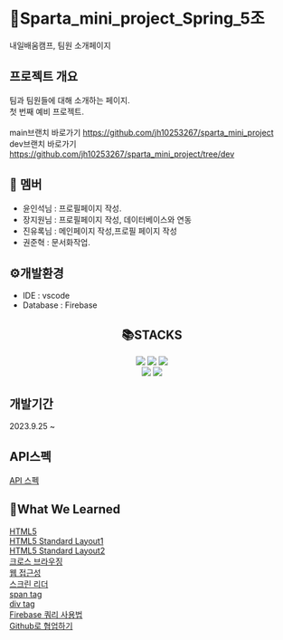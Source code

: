 # __😤Sparta_mini_project_Spring_5조__
내일배움캠프, 팀원 소개페이지
## 프로젝트 개요
팀과 팀원들에 대해 소개하는 페이지.<br>
첫 번째 예비 프로젝트.  
<br>
main브랜치 바로가기 https://github.com/jh10253267/sparta_mini_project <br>
dev브랜치 바로가기 https://github.com/jh10253267/sparta_mini_project/tree/dev <br>

## 👥 멤버
+ 윤인석님 : 프로필페이지 작성.
+ 장지원님 : 프로필페이지 작성, 데이터베이스와 연동
+ 진유록님 : 메인페이지 작성,프로필 페이지 작성
+ 권준혁 : 문서화작업.
## ⚙개발환경
+ IDE : vscode
+ Database : Firebase

## <div align="center">📚STACKS</div>
<div align="center">
  
  <img src="https://img.shields.io/badge/html5-E34F26?style=for-the-badge&logo=html5&logoColor=white"> 
  <img src="https://img.shields.io/badge/css-1572B6?style=for-the-badge&logo=css3&logoColor=white"> 
  <img src="https://img.shields.io/badge/javascript-F7DF1E?style=for-the-badge&logo=javascript&logoColor=black"> <br>
  <img src="https://img.shields.io/badge/jquery-0769AD?style=for-the-badge&logo=jquery&logoColor=white">
  <img src="https://img.shields.io/badge/firebase-FFCA28?style=for-the-badge&logo=firebase&logoColor=white">
  <br>
</div>

## 개발기간
  2023.9.25 ~   
## API스펙
[API 스펙](https://docs.google.com/spreadsheets/d/1k2l3MbqPJFivVcGePpICRrktqWwBrLBNlnNhY1a8gd8/edit?usp=sharing)  
## 📔What We Learned
[HTML5](https://webclub.tistory.com/491)<br>
[HTML5 Standard Layout1](https://www.w3schools.com/html/html_layout.asp)<br>
[HTML5 Standard Layout2](https://www.developer.com/design/html5-page-layout/)<br>
[크로스 브라우징](https://pxd-fed-blog.web.app/cross-browsing/)<br>
[웹 접근성](https://www.w3.org/WAI/fundamentals/accessibility-intro/)<br>
[스크린 리더](https://namu.wiki/w/%EC%8A%A4%ED%81%AC%EB%A6%B0%20%EB%A6%AC%EB%8D%94)<br>
[span tag](https://www.w3schools.com/tags/tag_span.asp)<br>
[div tag](https://www.w3schools.com/tags/tag_div.ASP)<br>
[Firebase 쿼리 사용법](https://firebase.google.com/docs/firestore/query-data/queries?hl=ko)<br>
[Github로 협업하기](https://velog.io/@dongvelop/Github-%ED%98%91%EC%97%85%ED%95%98%EA%B8%B0-PR%EB%B6%80%ED%84%B0-merge%EA%B9%8C%EC%A7%80)<br>
<br>



